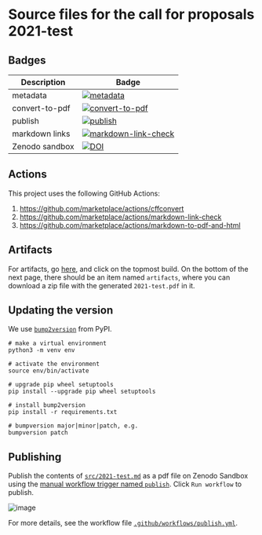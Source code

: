 # Source files for the call for proposals 2021-test

## Badges

| Description    | Badge |
| ---            | --- |
| metadata       | [![metadata](https://github.com/nlesc-calls/2021-test/actions/workflows/metadata.yml/badge.svg)](https://github.com/nlesc-calls/2021-test/actions/workflows/metadata.yml) |
| convert-to-pdf | [![convert-to-pdf](https://github.com/nlesc-calls/2021-test/actions/workflows/convert-to-pdf.yml/badge.svg)](https://github.com/nlesc-calls/2021-test/actions/workflows/convert-to-pdf.yml) |
| publish        | [![publish](https://github.com/nlesc-calls/2021-test/actions/workflows/publish.yml/badge.svg)](https://github.com/nlesc-calls/2021-test/actions/workflows/publish.yml) |
| markdown links | [![markdown-link-check](https://github.com/nlesc-calls/2021-test/actions/workflows/markdown-link-check.yml/badge.svg)](https://github.com/nlesc-calls/2021-test/actions/workflows/markdown-link-check.yml) |
| Zenodo sandbox | [![DOI](https://sandbox.zenodo.org/badge/DOI/10.5072/zenodo.831247.svg)](https://sandbox.zenodo.org/record/831247) |

## Actions

This project uses the following GitHub Actions:

1. https://github.com/marketplace/actions/cffconvert
1. https://github.com/marketplace/actions/markdown-link-check
1. https://github.com/marketplace/actions/markdown-to-pdf-and-html

## Artifacts

For artifacts, go [here](https://github.com/nlesc-calls/2021-test/actions/workflows/convert-to-pdf.yml), and click on
the topmost build. On the bottom of the next page, there should be an item named `artifacts`, where you can download a
zip file with the generated `2021-test.pdf` in it.

## Updating the version

We use [`bump2version`](https://pypi.org/project/bump2version/) from PyPI.

```
# make a virtual environment
python3 -m venv env

# activate the environment
source env/bin/activate

# upgrade pip wheel setuptools
pip install --upgrade pip wheel setuptools

# install bump2version
pip install -r requirements.txt

# bumpversion major|minor|patch, e.g.
bumpversion patch

```

## Publishing

Publish the contents of [`src/2021-test.md`](src/2021-test.md) as a pdf file on Zenodo Sandbox using the [manual workflow
trigger named `publish`](https://github.com/nlesc-calls/2021-test/actions/workflows/publish.yml). Click `Run workflow` to publish.

![image](https://user-images.githubusercontent.com/4558105/119168638-64c29580-ba61-11eb-8121-d511fc109c30.png)

For more details, see the workflow file [`.github/workflows/publish.yml`](.github/workflows/publish.yml).
